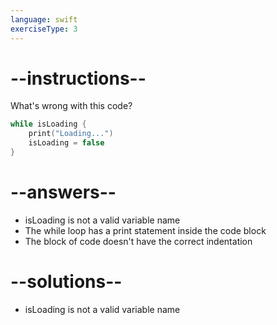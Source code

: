```yaml
---
language: swift
exerciseType: 3
---
```


# --instructions--

What's wrong with this code?
```swift
while isLoading {
    print("Loading...")
    isLoading = false
}
```

# --answers--

- isLoading is not a valid variable name
- The while loop has a print statement inside the code block
- The block of code doesn't have the correct indentation

# --solutions--

- isLoading is not a valid variable name
